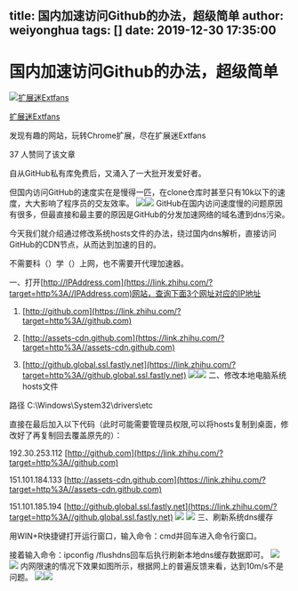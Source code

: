 title: 国内加速访问Github的办法，超级简单
author: weiyonghua
tags: []
date: 2019-12-30 17:35:00
---
# 国内加速访问Github的办法，超级简单

[![扩展迷Extfans](https://pic2.zhimg.com/v2-013471d1e9c3de2c1f4a3b4ba1be5ba1_xs.jpg)](//www.zhihu.com/people/kuo-zhan-mi-extfans)

[扩展迷Extfans](//www.zhihu.com/people/kuo-zhan-mi-extfans)

发现有趣的网站，玩转Chrome扩展，尽在扩展迷Extfans

37 人赞同了该文章

自从GitHub私有库免费后，又涌入了一大批开发爱好者。

但国内访问GitHub的速度实在是慢得一匹，在clone仓库时甚至只有10k以下的速度，大大影响了程序员的交友效率。
![](https://pic4.zhimg.com/v2-dec4f419d4d8ba5ba1ed260eaebab4cb_b.jpg)![](https://pic4.zhimg.com/80/v2-dec4f419d4d8ba5ba1ed260eaebab4cb_hd.jpg)
GitHub在国内访问速度慢的问题原因有很多，但最直接和最主要的原因是GitHub的分发加速网络的域名遭到dns污染。

今天我们就介绍通过修改系统hosts文件的办法，绕过国内dns解析，直接访问GitHub的CDN节点，从而达到加速的目的。

不需要科（）学（）上网，也不需要开代理加速器。

一、打开[http://IPAddress.com](https://link.zhihu.com/?target=http%3A//IPAddress.com)网站，查询下面3个网址对应的IP地址

1. [http://github.com](https://link.zhihu.com/?target=http%3A//github.com)

2. [http://assets-cdn.github.com](https://link.zhihu.com/?target=http%3A//assets-cdn.github.com)

3. [http://github.global.ssl.fastly.net](https://link.zhihu.com/?target=http%3A//github.global.ssl.fastly.net)
![](https://pic4.zhimg.com/v2-002f06094e4bab7ef86fe0d6eb086883_b.jpg)![](https://pic4.zhimg.com/80/v2-002f06094e4bab7ef86fe0d6eb086883_hd.jpg)
二、修改本地电脑系统hosts文件

路径 C:\Windows\System32\drivers\etc

直接在最后加入以下代码（此时可能需要管理员权限,可以将hosts复制到桌面，修改好了再复制回去覆盖原先的）：

192.30.253.112 [http://github.com](https://link.zhihu.com/?target=http%3A//github.com)

151.101.184.133 [http://assets-cdn.github.com](https://link.zhihu.com/?target=http%3A//assets-cdn.github.com)

151.101.185.194 [http://github.global.ssl.fastly.net](https://link.zhihu.com/?target=http%3A//github.global.ssl.fastly.net)
![](https://pic1.zhimg.com/v2-a99ec919d7147d655465e68fc5e44054_b.jpg)
![](https://pic1.zhimg.com/80/v2-a99ec919d7147d655465e68fc5e44054_hd.jpg)
三、刷新系统dns缓存

用WIN+R快捷键打开运行窗口，输入命令：cmd并回车进入命令行窗口。

接着输入命令：ipconfig /flushdns回车后执行刷新本地dns缓存数据即可。
![](https://pic4.zhimg.com/v2-bbf2bd87a4ecc7a6f8b11a664a18e45b_b.jpg)
![](https://pic4.zhimg.com/80/v2-bbf2bd87a4ecc7a6f8b11a664a18e45b_hd.jpg)
内网限速的情况下效果如图所示，根据网上的普遍反馈来看，达到10m/s不是问题。
![](https://pic3.zhimg.com/v2-8c4537a8eb0a3afdf31d8893dee90d7a_b.jpg)![](https://pic3.zhimg.com/80/v2-8c4537a8eb0a3afdf31d8893dee90d7a_hd.jpg)